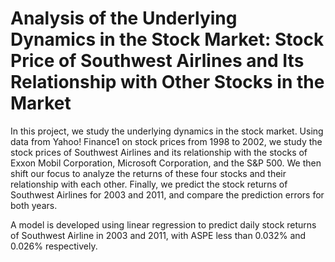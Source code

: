 # Analysis of the Underlying Dynamics in the Stock Market: Stock Price of Southwest Airlines and Its Relationship with Other Stocks in the Market

In this project, we study the underlying dynamics in the stock market. Using
data from Yahoo! Finance1 on stock prices from 1998 to 2002, we study the stock
prices of Southwest Airlines and its relationship with the stocks of Exxon Mobil
Corporation, Microsoft Corporation, and the S&P 500. We then shift our focus
to analyze the returns of these four stocks and their relationship with each other.
Finally, we predict the stock returns of Southwest Airlines for 2003 and 2011, and
compare the prediction errors for both years.

A model is developed using linear regression to predict daily stock returns of Southwest Airline in 2003 and 2011, with ASPE less than 0.032% and 0.026% respectively.
